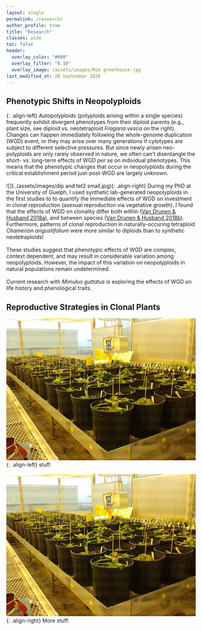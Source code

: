 ```yaml
---
layout: single
permalink: /research/
author_profile: true
title: "Research"
classes: wide
toc: false
header:
  overlay_color: "#000"
  overlay_filter: "0.10"
  overlay_image: /assets/images/Mim greenhouse.jpg
last_modified_at: 20 September 2020
---
```


## Phenotypic Shifts in Neopolyploids

{: .align-left} Autopolyploids (polyploids arising within a single species) frequently exhibit divergent phenotypes from their diploid parents (e.g., plant size, see diploid vs. neotetraploid _Fragaria vesca_ on the right). Changes can happen immediately following the whole-genome duplication (WGD) event, or they may arise over many generations if cytotypes are subject to different selective pressures. But since newly arisen neo-polyploids are only rarely observed in nature, we often can't disentangle the short- vs. long-term effects of WGD _per se_ on individual phenotypes. This means that the phenotypic changes that occur in neopolyploids during the critical establishment period just-post-WGD are largely unknown.
<br>
<br>
![](../assets/images/dip and tet2 small.jpg){: .align-right} During my PhD at the University of Guelph, I used synthetic lab-generated neopolyploids in the first studies to to quantify the immediate effects of WGD on investment in clonal reproduction (asexual reproduction via vegetative growth). I found that the effects of WGD on clonality differ both within ([Van Drunen & Husband 2018a](https://doi.org/10.1002/ajb2.1159 )), and between species ([Van Drunen & Husband 2018b](https://doi.org/10.1093/aob/mcy071)). Furthermore, patterns of clonal reproduction in naturally-occuring tetraploid _Chamerion angustifolium_ were more similar to diploids than to synthetic neotetraploids!
<br>
<br>
These studies suggest that phenotypic effects of WGD are complex, context dependent, and may result in considerable variation among neopolyploids. However, the impact of this variation on neopolyploids in natural populations remain undetermined. 
<br>
<br>
Current research with _Mimulus guttatus_ is exploring the effects of WGD on life history and phenological traits.


## Reproductive Strategies in Clonal Plants

![](../assets/images/20160708_090719.jpg){: .align-left} stuff. 
<br>
<br>
![](../assets/images/20160708_090719.jpg){: .align-right} More stuff.


